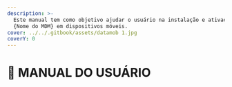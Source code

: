 ```yaml
---
description: >-
  Este manual tem como objetivo ajudar o usuário na instalação e ativação do
  {Nome do MDM} em dispositivos móveis.
cover: ../../.gitbook/assets/datamob 1.jpg
coverY: 0
---
```


# 📖 MANUAL DO USUÁRIO

